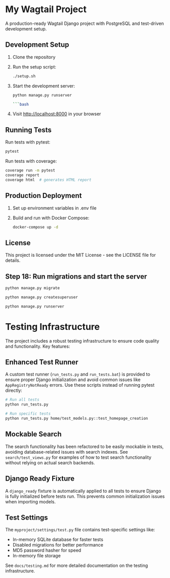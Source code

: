 # My Wagtail Project

A production-ready Wagtail Django project with PostgreSQL and test-driven development setup.

## Development Setup

1. Clone the repository
2. Run the setup script:

   ```bash
   ./setup.sh
   ```

3. Start the development server:

   ```bash
   python manage.py runserver

   ```bash
4. Visit [http://localhost:8000](http://localhost:8000) in your browser

## Running Tests

Run tests with pytest:

```bash
pytest
```

Run tests with coverage:

```bash
coverage run -m pytest
coverage report
coverage html  # generates HTML report
```

## Production Deployment

1. Set up environment variables in .env file
2. Build and run with Docker Compose:

   ```bash
   docker-compose up -d
   ```

## License

This project is licensed under the MIT License - see the LICENSE file for details.

## Step 18: Run migrations and start the server

```bash
python manage.py migrate 
```

```bash
python manage.py createsuperuser
```

```bash
python manage.py runserver

```

# Testing Infrastructure

The project includes a robust testing infrastructure to ensure code quality and functionality. Key features:

## Enhanced Test Runner

A custom test runner (`run_tests.py` and `run_tests.bat`) is provided to ensure proper Django initialization and avoid common issues like `AppRegistryNotReady` errors. Use these scripts instead of running pytest directly:

```bash
# Run all tests
python run_tests.py

# Run specific tests
python run_tests.py home/test_models.py::test_homepage_creation
```

## Mockable Search

The search functionality has been refactored to be easily mockable in tests, avoiding database-related issues with search indexes. See `search/test_views.py` for examples of how to test search functionality without relying on actual search backends.

## Django Ready Fixture

A `django_ready` fixture is automatically applied to all tests to ensure Django is fully initialized before tests run. This prevents common initialization issues when importing models.

## Test Settings

The `myproject/settings/test.py` file contains test-specific settings like:

- In-memory SQLite database for faster tests
- Disabled migrations for better performance
- MD5 password hasher for speed
- In-memory file storage

See `docs/testing.md` for more detailed documentation on the testing infrastructure.
